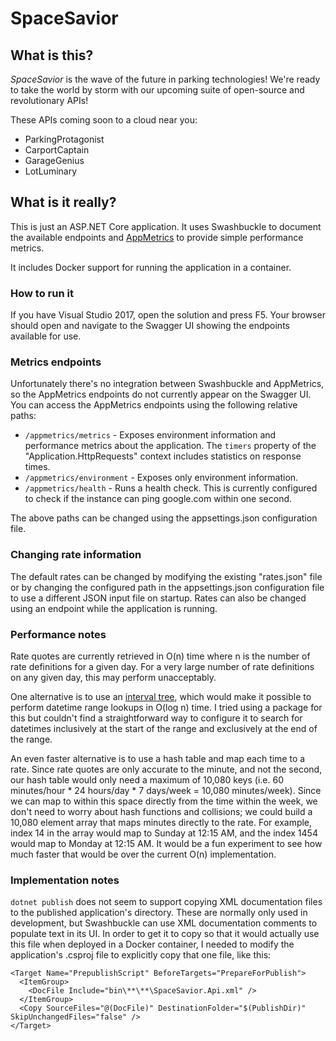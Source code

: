 ﻿# SpaceSavior

## What is this?

_SpaceSavior_ is the wave of the future in parking technologies! We're ready to 
take the world by storm with our upcoming suite of open-source and revolutionary
APIs!

These APIs coming soon to a cloud near you:

- ParkingProtagonist
- CarportCaptain
- GarageGenius
- LotLuminary

## What is it really?

This is just an ASP.NET Core application. It uses Swashbuckle to document the 
available endpoints and [AppMetrics](https://github.com/alhardy/AppMetrics)
to provide simple performance metrics.

It includes Docker support for running the application in a container.

### How to run it

If you have Visual Studio 2017, open the solution and press F5.
Your browser should open and navigate to the Swagger UI showing
the endpoints available for use.

### Metrics endpoints

Unfortunately there's no integration between Swashbuckle and AppMetrics, so
the AppMetrics endpoints do not currently appear on the Swagger UI. You can
access the AppMetrics endpoints using the following relative paths:

- `/appmetrics/metrics` - Exposes environment information and performance metrics
 about the application. The `timers` property of the "Application.HttpRequests"
 context includes statistics on response times.
- `/appmetrics/environment` - Exposes only environment information.
- `/appmetrics/health` - Runs a health check. This is currently configured to 
 check if the instance can ping google.com within one second.

The above paths can be changed using the appsettings.json configuration file.

### Changing rate information

The default rates can be changed by modifying the existing "rates.json" file or 
by changing the configured path in the appsettings.json configuration file
to use a different JSON input file on startup. Rates can also be changed 
using an endpoint while the application is running.

### Performance notes

Rate quotes are currently retrieved in O(n) time where n is the number of
rate definitions for a given day. For a very large number of rate definitions
on any given day, this may perform unacceptably.

One alternative is to use an 
[interval tree](https://en.wikipedia.org/wiki/Interval_tree), which would
make it possible to perform datetime range lookups in O(log n) time. I tried
using a package for this but couldn't find a straightforward way to configure it
to search for datetimes inclusively at the start of the range and exclusively at
the end of the range. 

An even faster alternative is to use a hash table and map each time to a rate.
Since rate quotes are only accurate to the minute, and not the second, our hash
table would only need a maximum of 10,080 keys (i.e. 60 minutes/hour * 24 hours/day * 
7 days/week = 10,080 minutes/week). Since we can map to within this space directly
from the time within the week, we don't need to worry about hash functions and 
collisions; we could build a 10,080 element array that maps minutes directly to the 
rate. For example, index 14 in the array would map to Sunday at 12:15 AM, and the 
index 1454 would map to Monday at 12:15 AM. It would be a fun experiment to see
how much faster that would be over the current O(n) implementation.

### Implementation notes

`dotnet publish` does not seem to support copying XML documentation files to
the published application's directory. These are normally only used in development,
but Swashbuckle can use XML documentation comments to populate text in its UI. In
order to get it to copy so that it would actually use this file when deployed in a
Docker container, I needed to modify the application's .csproj file to explicitly
copy that one file, like this:

```
<Target Name="PrepublishScript" BeforeTargets="PrepareForPublish">
  <ItemGroup>
    <DocFile Include="bin\**\**\SpaceSavior.Api.xml" />
  </ItemGroup>
  <Copy SourceFiles="@(DocFile)" DestinationFolder="$(PublishDir)" SkipUnchangedFiles="false" />
</Target>
```
